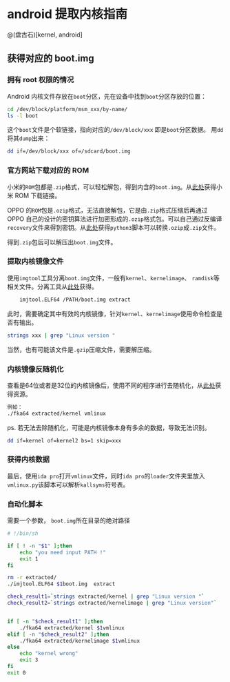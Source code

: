 # android 提取内核指南

@(盘古石)[kernel, android]


## 获得对应的 boot.img

### 拥有 root 权限的情况
Android 内核文件存放在`boot`分区，先在设备中找到`boot`分区存放的位置：
```bash
cd /dev/block/platform/msm_xxx/by-name/
ls -l boot
```

这个`boot`文件是个软链接，指向对应的`/dev/block/xxx` 即是`boot`分区数据。
用`dd`将其`dump`出来：
```bash
dd if=/dev/block/xxx of=/sdcard/boot.img
```

### 官方网站下载对应的 ROM
小米的`ROM`包都是`.zip`格式，可以轻松解包，得到内含的`boot.img`。从[此处](https://xiaomirom.com/series/)获得小米 ROM 下载链接。

OPPO 的`ROM`包是`.ozip`格式，无法直接解包，它是由`.zip`格式压缩后再通过 OPPO 自己的设计的密钥算法进行加密形成的`.ozip`格式包。可以自己通过反编译`recovery`文件来得到密钥。从[此处](https://github.com/bkerler/oppo_ozip_decrypt)获得`python3`脚本可以转换`.ozip`成`.zip`文件。

得到`.zip`包后可以解压出`boot.img`文件。


### 提取内核镜像文件
使用`imgtool`工具分离`boot.img`文件，一般有`kernel`、`kernelimage`、 `ramdisk`等相关文件。分离工具从[此处](http://newandroidbook.com/tools/imgtool.html)获得。
```bash
    imjtool.ELF64 /PATH/boot.img extract
```

此时，需要确定其中有效的内核镜像，针对`kernel`、`kernelimage`使用命令检查是否有输出。
```bash
strings xxx | grep "Linux version "
```

当然，也有可能该文件是`.gzip`压缩文件，需要解压缩。


### 内核镜像反随机化

查看是64位或者是32位的内核镜像后，使用不同的程序进行去随机化，从[此处](https://github.com/nforest/droidimg)获得资源。
```bash
例如：
./fka64 extracted/kernel vmlinux
```

ps. 若无法去除随机化，可能是内核镜像本身有多余的数据，导致无法识别。
```bash
dd if=kernel of=kernel2 bs=1 skip=xxx 
```

### 获得内核数据 
最后，使用`ida pro`打开`vmlinux`文件，同时`ida pro`的`loader`文件夹里放入`vmlinux.py`该脚本可以解析`kallsyms`符号表。


### 自动化脚本

需要一个参数， `boot.img`所在目录的绝对路径

```bash
# !/bin/sh

if [ ! -n "$1" ];then
    echo "you need input PATH !"
    exit 1
fi

rm -r extracted/
./imjtool.ELF64 $1boot.img  extract

check_result1=`strings extracted/kernel | grep "Linux version "`
check_result2=`strings extracted/kernelimage | grep "Linux version"`


if [ -n "$check_result1" ];then
    ./fka64 extracted/kernel $1vmlinux
elif [ -n "$check_result2" ];then
    ./fka64 extracted/kernelimage $1vmlinux
else
    echo "kernel wrong"
    exit 3
fi
exit 0
```
